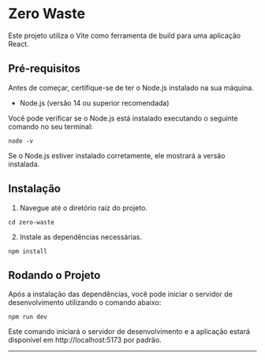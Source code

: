 # Zero Waste

Este projeto utiliza o Vite como ferramenta de build para uma aplicação React.

## Pré-requisitos

Antes de começar, certifique-se de ter o Node.js instalado na sua máquina.

- Node.js (versão 14 ou superior recomendada)

Você pode verificar se o Node.js está instalado executando o seguinte comando no seu terminal:

```
node -v
```

Se o Node.js estiver instalado corretamente, ele mostrará a versão instalada.

## Instalação

1. Navegue até o diretório raiz do projeto.

```
cd zero-waste
```

2. Instale as dependências necessárias.

```
npm install
```

## Rodando o Projeto

Após a instalação das dependências, você pode iniciar o servidor de desenvolvimento utilizando o comando abaixo:

```
npm run dev
```

Este comando iniciará o servidor de desenvolvimento e a aplicação estará disponível em http://localhost:5173 por padrão.

---
